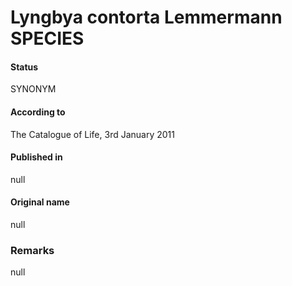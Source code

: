 # Lyngbya contorta Lemmermann SPECIES

#### Status
SYNONYM

#### According to
The Catalogue of Life, 3rd January 2011

#### Published in
null

#### Original name
null

### Remarks
null